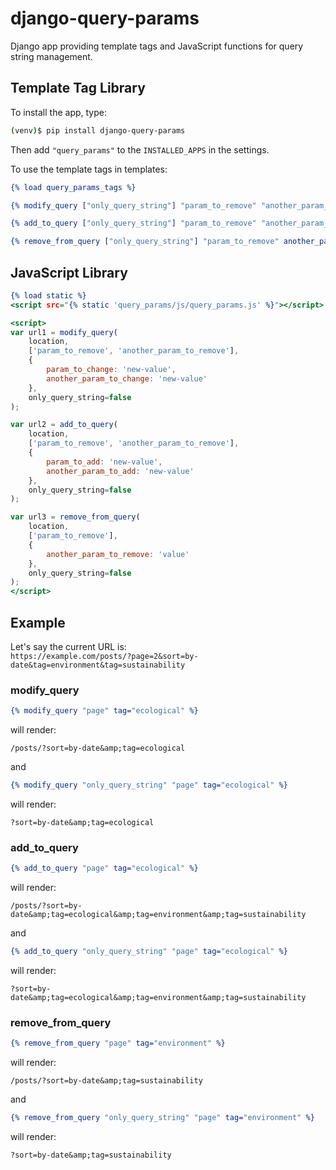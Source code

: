 # django-query-params
Django app providing template tags and JavaScript functions for query string management.

## Template Tag Library

To install the app, type:

```bash
(venv)$ pip install django-query-params
```

Then add `"query_params"` to the `INSTALLED_APPS` in the settings.

To use the template tags in templates:

```djangotemplate
{% load query_params_tags %}

{% modify_query ["only_query_string"] "param_to_remove" "another_param_to_remove" param_to_change="new-value" another_param_to_change="new-value" %}

{% add_to_query ["only_query_string"] "param_to_remove" "another_param_to_remove" param_to_add="new-value" another_param_to_add="new-value" %}

{% remove_from_query ["only_query_string"] "param_to_remove" another_param_to_remove="value" %}
```

## JavaScript Library

```djangotemplate
{% load static %}
<script src="{% static 'query_params/js/query_params.js' %}"></script>

<script>
var url1 = modify_query(
    location, 
    ['param_to_remove', 'another_param_to_remove'], 
    {
        param_to_change: 'new-value',
        another_param_to_change: 'new-value'
    },
    only_query_string=false
);

var url2 = add_to_query(
    location,
    ['param_to_remove', 'another_param_to_remove'],
    {
        param_to_add: 'new-value',
        another_param_to_add: 'new-value'
    },
    only_query_string=false
);

var url3 = remove_from_query(
    location,
    ['param_to_remove'],
    {
        another_param_to_remove: 'value'
    },
    only_query_string=false
);
</script>
```

## Example

Let's say the current URL is:  
`https://example.com/posts/?page=2&sort=by-date&tag=environment&tag=sustainability`

### modify_query

```djangotemplate
{% modify_query "page" tag="ecological" %}
```

will render:

`/posts/?sort=by-date&amp;tag=ecological`

and

```djangotemplate
{% modify_query "only_query_string" "page" tag="ecological" %}
```

will render:

`?sort=by-date&amp;tag=ecological`

### add_to_query

```djangotemplate
{% add_to_query "page" tag="ecological" %}
```

will render:

`/posts/?sort=by-date&amp;tag=ecological&amp;tag=environment&amp;tag=sustainability`

and

```djangotemplate
{% add_to_query "only_query_string" "page" tag="ecological" %}
```

will render:

`?sort=by-date&amp;tag=ecological&amp;tag=environment&amp;tag=sustainability`

### remove_from_query

```djangotemplate
{% remove_from_query "page" tag="environment" %}
```

will render:

`/posts/?sort=by-date&amp;tag=sustainability`

and

```djangotemplate
{% remove_from_query "only_query_string" "page" tag="environment" %}
```

will render:

`?sort=by-date&amp;tag=sustainability`
